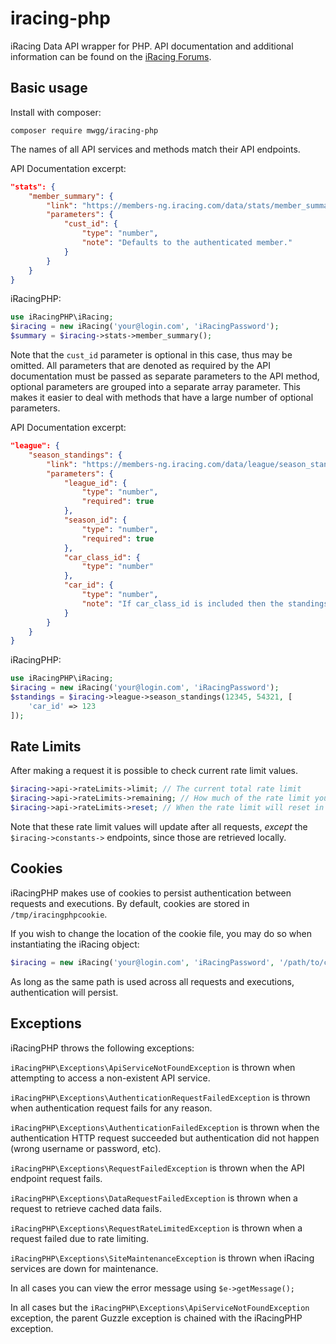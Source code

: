# iracing-php
iRacing Data API wrapper for PHP. API documentation and additional information can be found on the [iRacing Forums](https://forums.iracing.com/discussion/15068/general-availability-of-data-api/p1).

## Basic usage

Install with composer:
```
composer require mwgg/iracing-php
```
The names of all API services and methods match their API endpoints.

API Documentation excerpt:
```json
"stats": {
    "member_summary": {
        "link": "https://members-ng.iracing.com/data/stats/member_summary",
        "parameters": {
            "cust_id": {
                "type": "number",
                "note": "Defaults to the authenticated member."
            }
        }
    }
}
```
iRacingPHP:
```php
use iRacingPHP\iRacing;
$iracing = new iRacing('your@login.com', 'iRacingPassword');
$summary = $iracing->stats->member_summary();
```
Note that the `cust_id` parameter is optional in this case, thus may be omitted. All parameters that are denoted as required by the API documentation must be passed as separate parameters to the API method, optional parameters are grouped into a separate array parameter. This makes it easier to deal with methods that have a large number of optional parameters.

API Documentation excerpt:
```json
"league": {
    "season_standings": {
        "link": "https://members-ng.iracing.com/data/league/season_standings",
        "parameters": {
            "league_id": {
                "type": "number",
                "required": true
            },
            "season_id": {
                "type": "number",
                "required": true
            },
            "car_class_id": {
                "type": "number"
            },
            "car_id": {
                "type": "number",
                "note": "If car_class_id is included then the standings are for the car in that car class, otherwise they are for the car across car classes."
            }
        }
    }
}
```
iRacingPHP:
```php
use iRacingPHP\iRacing;
$iracing = new iRacing('your@login.com', 'iRacingPassword');
$standings = $iracing->league->season_standings(12345, 54321, [
    'car_id' => 123
]);
```

## Rate Limits
After making a request it is possible to check current rate limit values.
```php
$iracing->api->rateLimits->limit; // The current total rate limit
$iracing->api->rateLimits->remaining; // How much of the rate limit you have remaining
$iracing->api->rateLimits->reset; // When the rate limit will reset in epoch timestamp
```
Note that these rate limit values will update after all requests, *except* the `$iracing->constants->` endpoints, since those are retrieved locally.

## Cookies
iRacingPHP makes use of cookies to persist authentication between requests and executions. By default, cookies are stored in `/tmp/iracingphpcookie`.

If you wish to change the location of the cookie file, you may do so when instantiating the iRacing object:

```php
$iracing = new iRacing('your@login.com', 'iRacingPassword', '/path/to/cookies');
```

As long as the same path is used across all requests and executions, authentication will persist.

## Exceptions
iRacingPHP throws the following exceptions:

`iRacingPHP\Exceptions\ApiServiceNotFoundException` is thrown when attempting to access a non-existent API service.

`iRacingPHP\Exceptions\AuthenticationRequestFailedException` is thrown when authentication request fails for any reason.

`iRacingPHP\Exceptions\AuthenticationFailedException` is thrown when the authentication HTTP request succeeded but authentication did not happen (wrong username or password, etc).

`iRacingPHP\Exceptions\RequestFailedException` is thrown when the API endpoint request fails.

`iRacingPHP\Exceptions\DataRequestFailedException` is thrown when a request to retrieve cached data fails.

`iRacingPHP\Exceptions\RequestRateLimitedException` is thrown when a request failed due to rate limiting.

`iRacingPHP\Exceptions\SiteMaintenanceException` is thrown when iRacing services are down for maintenance.

In all cases you can view the error message using `$e->getMessage();`

In all cases but the `iRacingPHP\Exceptions\ApiServiceNotFoundException` exception, the parent Guzzle exception is chained with the iRacingPHP exception.
